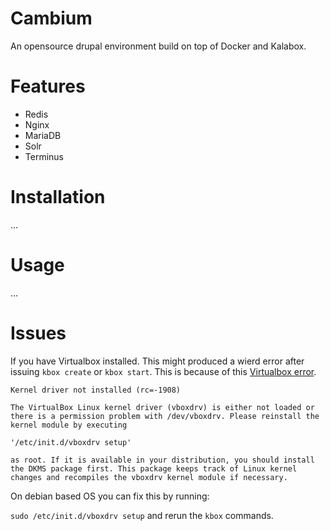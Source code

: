 # Cambium

An opensource drupal environment build on top of Docker and Kalabox.

# Features
* Redis
* Nginx
* MariaDB
* Solr
* Terminus

# Installation
...

# Usage
...

# Issues
If you have Virtualbox installed. This might produced a wierd error after issuing
`kbox create` or `kbox start`. This is because of this [Virtualbox error](https://github.com/kalabox/kalabox-app-pantheon/issues/39).

```
Kernel driver not installed (rc=-1908)

The VirtualBox Linux kernel driver (vboxdrv) is either not loaded or there is a permission problem with /dev/vboxdrv. Please reinstall the kernel module by executing

'/etc/init.d/vboxdrv setup'

as root. If it is available in your distribution, you should install the DKMS package first. This package keeps track of Linux kernel changes and recompiles the vboxdrv kernel module if necessary.
```

On debian based OS you can fix this by running:

`sudo /etc/init.d/vboxdrv setup` and rerun the `kbox` commands.
